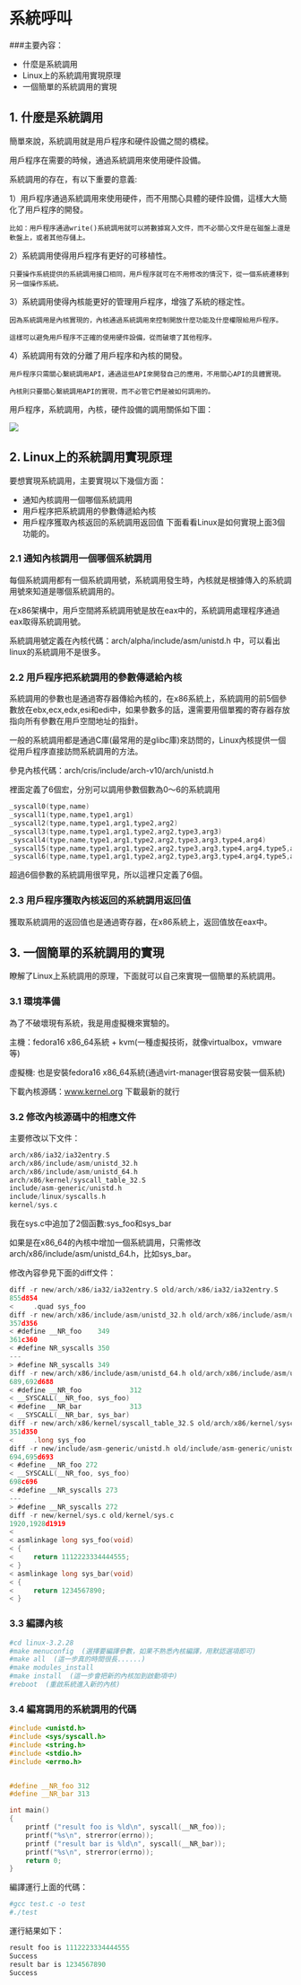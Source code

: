 # 系統呼叫


###主要內容：

- 什麼是系統調用
- Linux上的系統調用實現原理
- 一個簡單的系統調用的實現

## 1. 什麼是系統調用
簡單來說，系統調用就是用戶程序和硬件設備之間的橋樑。

用戶程序在需要的時候，通過系統調用來使用硬件設備。

系統調用的存在，有以下重要的意義:

1）用戶程序通過系統調用來使用硬件，而不用關心具體的硬件設備，這樣大大簡化了用戶程序的開發。

    比如：用戶程序通過write()系統調用就可以將數據寫入文件，而不必關心文件是在磁盤上還是軟盤上，或者其他存儲上。

2）系統調用使得用戶程序有更好的可移植性。

    只要操作系統提供的系統調用接口相同，用戶程序就可在不用修改的情況下，從一個系統遷移到另一個操作系統。

3）系統調用使得內核能更好的管理用戶程序，增強了系統的穩定性。

    因為系統調用是內核實現的，內核通過系統調用來控制開放什麼功能及什麼權限給用戶程序。

    這樣可以避免用戶程序不正確的使用硬件設備，從而破壞了其他程序。

4）系統調用有效的分離了用戶程序和內核的開發。

    用戶程序只需關心繫統調用API，通過這些API來開發自己的應用，不用關心API的具體實現。

    內核則只要關心繫統調用API的實現，而不必管它們是被如何調用的。



用戶程序，系統調用，內核，硬件設備的調用關係如下圖：

![](./images/201209170957497248.png)


## 2. Linux上的系統調用實現原理

要想實現系統調用，主要實現以下幾個方面：

- 通知內核調用一個哪個系統調用
- 用戶程序把系統調用的參數傳遞給內核
- 用戶程序獲取內核返回的系統調用返回值
下面看看Linux是如何實現上面3個功能的。

### 2.1 通知內核調用一個哪個系統調用

每個系統調用都有一個系統調用號，系統調用發生時，內核就是根據傳入的系統調用號來知道是哪個系統調用的。

在x86架構中，用戶空間將系統調用號是放在eax中的，系統調用處理程序通過eax取得系統調用號。

系統調用號定義在內核代碼：arch/alpha/include/asm/unistd.h 中，可以看出linux的系統調用不是很多。
### 2.2 用戶程序把系統調用的參數傳遞給內核

系統調用的參數也是通過寄存器傳給內核的，在x86系統上，系統調用的前5個參數放在ebx,ecx,edx,esi和edi中，如果參數多的話，還需要用個單獨的寄存器存放指向所有參數在用戶空間地址的指針。

一般的系統調用都是通過C庫(最常用的是glibc庫)來訪問的，Linux內核提供一個從用戶程序直接訪問系統調用的方法。

參見內核代碼：arch/cris/include/arch-v10/arch/unistd.h

裡面定義了6個宏，分別可以調用參數個數為0～6的系統調用

```c
_syscall0(type,name)
_syscall1(type,name,type1,arg1)
_syscall2(type,name,type1,arg1,type2,arg2)
_syscall3(type,name,type1,arg1,type2,arg2,type3,arg3)
_syscall4(type,name,type1,arg1,type2,arg2,type3,arg3,type4,arg4)
_syscall5(type,name,type1,arg1,type2,arg2,type3,arg3,type4,arg4,type5,arg5)
_syscall6(type,name,type1,arg1,type2,arg2,type3,arg3,type4,arg4,type5,arg5,type6,arg6)
```
超過6個參數的系統調用很罕見，所以這裡只定義了6個。

### 2.3 用戶程序獲取內核返回的系統調用返回值
獲取系統調用的返回值也是通過寄存器，在x86系統上，返回值放在eax中。

## 3. 一個簡單的系統調用的實現
瞭解了Linux上系統調用的原理，下面就可以自己來實現一個簡單的系統調用。

### 3.1 環境準備
為了不破壞現有系統，我是用虛擬機來實驗的。

主機：fedora16 x86_64系統 + kvm(一種虛擬技術，就像virtualbox，vmware等)

虛擬機: 也是安裝fedora16 x86_64系統(通過virt-manager很容易安裝一個系統)



下載內核源碼：www.kernel.org  下載最新的就行

### 3.2 修改內核源碼中的相應文件
主要修改以下文件：
```c
arch/x86/ia32/ia32entry.S
arch/x86/include/asm/unistd_32.h
arch/x86/include/asm/unistd_64.h
arch/x86/kernel/syscall_table_32.S
include/asm-generic/unistd.h
include/linux/syscalls.h
kernel/sys.c
```
我在sys.c中追加了2個函數:sys_foo和sys_bar

如果是在x86_64的內核中增加一個系統調用，只需修改 arch/x86/include/asm/unistd_64.h，比如sys_bar。

修改內容參見下面的diff文件：

```c
diff -r new/arch/x86/ia32/ia32entry.S old/arch/x86/ia32/ia32entry.S
855d854
<     .quad sys_foo
diff -r new/arch/x86/include/asm/unistd_32.h old/arch/x86/include/asm/unistd_32.h
357d356
< #define __NR_foo    349
361c360
< #define NR_syscalls 350
---
> #define NR_syscalls 349
diff -r new/arch/x86/include/asm/unistd_64.h old/arch/x86/include/asm/unistd_64.h
689,692d688
< #define __NR_foo            312
< __SYSCALL(__NR_foo, sys_foo)
< #define __NR_bar            313
< __SYSCALL(__NR_bar, sys_bar)
diff -r new/arch/x86/kernel/syscall_table_32.S old/arch/x86/kernel/syscall_table_32.S
351d350
<     .long sys_foo
diff -r new/include/asm-generic/unistd.h old/include/asm-generic/unistd.h
694,695d693
< #define __NR_foo 272
< __SYSCALL(__NR_foo, sys_foo)
698c696
< #define __NR_syscalls 273
---
> #define __NR_syscalls 272
diff -r new/kernel/sys.c old/kernel/sys.c
1920,1928d1919
<
< asmlinkage long sys_foo(void)
< {
<     return 1112223334444555;
< }
< asmlinkage long sys_bar(void)
< {
<     return 1234567890;
< }
```

### 3.3 編譯內核
```sh
#cd linux-3.2.28
#make menuconfig  (選擇要編譯參數，如果不熟悉內核編譯，用默認選項即可)
#make all  (這一步真的時間很長......)
#make modules_install
#make install  (這一步會把新的內核加到啟動項中)
#reboot  (重啟系統進入新的內核)
```
### 3.4 編寫調用的系統調用的代碼

```c
#include <unistd.h>
#include <sys/syscall.h>
#include <string.h>
#include <stdio.h>
#include <errno.h>


#define __NR_foo 312
#define __NR_bar 313

int main()
{
    printf ("result foo is %ld\n", syscall(__NR_foo));
    printf("%s\n", strerror(errno));
    printf ("result bar is %ld\n", syscall(__NR_bar));
    printf("%s\n", strerror(errno));
    return 0;
}
```
編譯運行上面的代碼：

```sh
#gcc test.c -o test
#./test
```
運行結果如下：

```c
result foo is 1112223334444555
Success
result bar is 1234567890
Success
```

